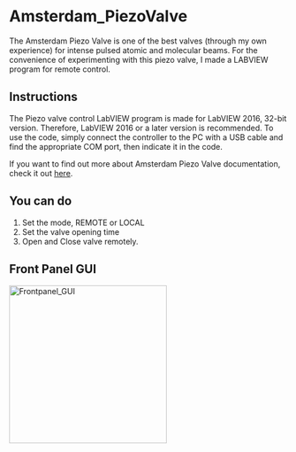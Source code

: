 # Amsterdam_PiezoValve
The Amsterdam Piezo Valve is one of the best valves (through my own experience) for intense pulsed atomic and molecular beams. For the convenience of experimenting with this piezo valve, I made a LABVIEW program for remote control.

## Instructions
The Piezo valve control LabVIEW program is made for LabVIEW 2016, 32-bit version. Therefore, LabVIEW 2016 or a later version is recommended. To use the code, simply connect the controller to the PC with a USB cable and find the appropriate COM port, then indicate it in the code.

If you want to find out more about Amsterdam Piezo Valve documentation, check it out [here](https://www.amsterdampiezovalve.com).

## You can do
1. Set the mode, REMOTE or LOCAL
2. Set the valve opening time
3. Open and Close valve remotely.

## Front Panel GUI
<img width="285" alt="Frontpanel_GUI" src="https://github.com/Tsendsuren/Amsterdam_PiezoValve/assets/29621742/83e8ab9c-85dd-474d-ab2c-b20c59590213">

